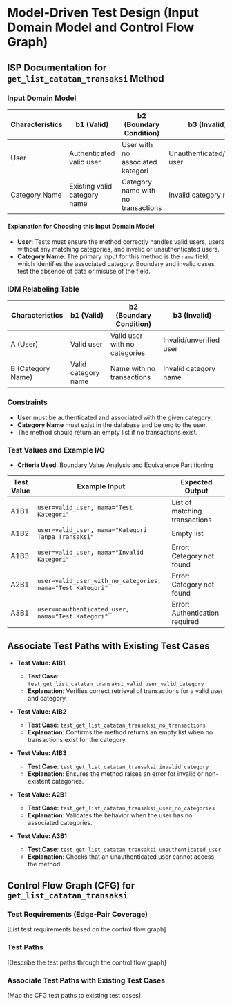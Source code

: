 # Model-Driven Test Design (Input Domain Model and Control Flow Graph)

## ISP Documentation for `get_list_catatan_transaksi` Method

### Input Domain Model

| Characteristics  | b1 (Valid)                  | b2 (Boundary Condition)             | b3 (Invalid)                    |
|------------------|-----------------------------|-------------------------------------|---------------------------------|
| User             | Authenticated valid user    | User with no associated kategori    | Unauthenticated/invalid user    |
| Category Name    | Existing valid category name | Category name with no transactions | Invalid category name           |

#### Explanation for Choosing this Input Domain Model

- **User**: Tests must ensure the method correctly handles valid users, users without any matching categories, and invalid or unauthenticated users.
- **Category Name**: The primary input for this method is the `nama` field, which identifies the associated category. Boundary and invalid cases test the absence of data or misuse of the field.

### IDM Relabeling Table

| Characteristics  | b1 (Valid)                | b2 (Boundary Condition)           | b3 (Invalid)             |
|------------------|---------------------------|-----------------------------------|--------------------------|
| A (User)         | Valid user                | Valid user with no categories     | Invalid/unverified user  |
| B (Category Name)| Valid category name       | Name with no transactions         | Invalid category name    |

### Constraints

- **User** must be authenticated and associated with the given category.
- **Category Name** must exist in the database and belong to the user.
- The method should return an empty list if no transactions exist.

### Test Values and Example I/O

- **Criteria Used**: Boundary Value Analysis and Equivalence Partitioning

| Test Value | Example Input                                           | Expected Output                |
|------------|---------------------------------------------------------|--------------------------------|
| A1B1       | `user=valid_user, nama="Test Kategori"`                 | List of matching transactions  |
| A1B2       | `user=valid_user, nama="Kategori Tanpa Transaksi"`      | Empty list                     |
| A1B3       | `user=valid_user, nama="Invalid Kategori"`              | Error: Category not found      |
| A2B1       | `user=valid_user_with_no_categories, nama="Test Kategori"` | Error: Category not found  |
| A3B1       | `user=unauthenticated_user, nama="Test Kategori"`       | Error: Authentication required |

## Associate Test Paths with Existing Test Cases

- **Test Value: A1B1**
  - **Test Case**: `test_get_list_catatan_transaksi_valid_user_valid_category`
  - **Explanation**: Verifies correct retrieval of transactions for a valid user and category.

- **Test Value: A1B2**
  - **Test Case**: `test_get_list_catatan_transaksi_no_transactions`
  - **Explanation**: Confirms the method returns an empty list when no transactions exist for the category.

- **Test Value: A1B3**
  - **Test Case**: `test_get_list_catatan_transaksi_invalid_category`
  - **Explanation**: Ensures the method raises an error for invalid or non-existent categories.

- **Test Value: A2B1**
  - **Test Case**: `test_get_list_catatan_transaksi_user_no_categories`
  - **Explanation**: Validates the behavior when the user has no associated categories.

- **Test Value: A3B1**
  - **Test Case**: `test_get_list_catatan_transaksi_unauthenticated_user`
  - **Explanation**: Checks that an unauthenticated user cannot access the method.

## Control Flow Graph (CFG) for `get_list_catatan_transaksi`

### Test Requirements (Edge-Pair Coverage)

[List test requirements based on the control flow graph]

### Test Paths

[Describe the test paths through the control flow graph]

### Associate Test Paths with Existing Test Cases

[Map the CFG test paths to existing test cases]
